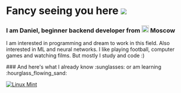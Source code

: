 # Fancy seeing you here ![](https://user-images.githubusercontent.com/18350557/176309783-0785949b-9127-417c-8b55-ab5a4333674e.gif)
<h3>I am Daniel, beginner backend developer from <img width="20" height="20" src="https://img.icons8.com/color/48/russian-federation-circular.png" alt="russian-federation-circular"/> Moscow</h3>
<p>I am interested in programming and dream to work in this field. Also interested in ML and neural networks. I like playing football, computer games and watching films. But mostly I study and code :)</p>
### And here's what I already know :sunglasses: or am learning :hourglass_flowing_sand:
<p>
  <a href="#"><img alt="Linux Mint" src="https://img.shields.io/badge/Linux_Mint-87CF3E?style=for-the-badge&logo=linux-mint&logoColor=white"></a>
  


